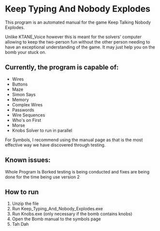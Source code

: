 # Keep Typing And Nobody Explodes

This program is an automated manual for the game Keep Talking Nobody Explodes.

Unlike KTANE_Voice however this is meant for the solvers' computer allowing to keep the two-person fun without the other
person needing to have an exceptional understanding of the game. It may just help you on the bomb your stuck on.

## Currently, the program is capable of:

* Wires
* Buttons
* Maze
* Simon Says
* Memory
* Complex Wires
* Passwords
* Wire Sequences
* Who's on First
* Morse
* Knobs Solver to run in parallel

For Symbols, I recommend using the manual page as that is the most effective way we have discovered through testing.


## Known issues:
Whole Program Is Borked
testing is being conducted and fixes are being done for the time being use version 2 


## How to run
1. Unzip the file
2. Run Keep_Typing_And_Nobody_Explodes.exe
3. Run Knobs.exe (only necessary if the bomb contains knobs)
4. Open the Bomb manual to the symbols page
5. Tah Dah
